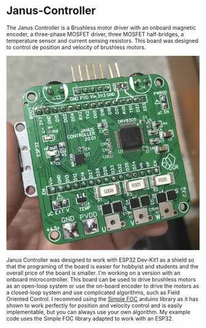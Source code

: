 # Janus-Controller

The Janus Controller is a Brushless motor driver with an onboard magnetic encoder, a three-phase MOSFET driver, three MOSFET half-bridges, a temperature sensor and current sensing resistors. 
This board was designed to control de position and velocity of brushless motors. 

![Board](Images/Front20.01.JPG)

Janus Controller was designed to work with ESP32 Dev-Kit1 as a shield so that the programing of the board is easier for hobbyist and students and the overall price of the board is smaller. I'm working on a version with an onboard microcontroller. 
This board can be used to drive brushless motors as an open-loop system or use the on-board encoder to drive the motors as a closed-loop system and use complicated algorithms, such as Field Oriented Control.
I recommed using the [Simple FOC](https://github.com/askuric/Arduino-FOC) arduino library as it has shown to work perfectly for position and velocity control and is easily implementable, but you can always use your own algorithm. My example code uses the Simple FOC library adapted to work with an ESP32.
